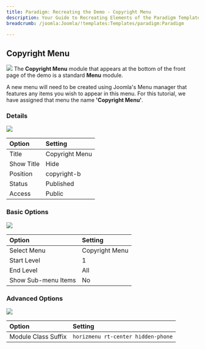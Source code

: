 ```yaml
---
title: Paradigm: Recreating the Demo - Copyright Menu
description: Your Guide to Recreating Elements of the Paradigm Template for Joomla
breadcrumb: /joomla:Joomla/!templates:Templates/paradigm:Paradigm

---
```


Copyright Menu
----
![][menu]
The **Copyright Menu** module that appears at the bottom of the front page of the demo is a standard **Menu** module.

A new menu will need to be created using Joomla's Menu manager that features any items you wish to appear in this menu. For this tutorial, we have assigned that menu the name **'Copyright Menu'**.

### Details
![][menu1]

| Option | Setting |
|:------|:-------|
| Title | Copyright Menu |
| Show Title | Hide |
| Position | copyright-b |
| Status | Published |
| Access | Public |

### Basic Options
![][menu2]

| Option | Setting |
|:------|:-------|
| Select Menu | Copyright Menu |
| Start Level | 1 |
| End Level | All |
| Show Sub-menu Items | No |

### Advanced Options
![][menu3]

| Option | Setting |
|:------|:-------|
| Module Class Suffix | `horizmenu rt-center hidden-phone` |

[menu]: assets/copyright.jpeg
[menu1]: assets/menu_1a.jpeg
[menu2]: assets/menu_2.jpeg
[menu3]: assets/menu_3.jpeg
